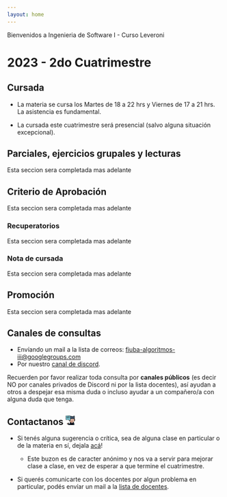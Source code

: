 ```yaml
---
layout: home
---
```


Bienvenidos a Ingenieria de Software I - Curso Leveroni

# 2023 - 2do Cuatrimestre

## Cursada

- La materia se cursa los Martes de 18 a 22 hrs y Viernes de 17 a 21 hrs. La asistencia es fundamental.

- La cursada este cuatrimestre será presencial (salvo alguna situación excepcional).

## Parciales, ejercicios grupales y lecturas

<p class="text-muted">Esta seccion sera completada mas adelante</p>

## Criterio de Aprobación

<p class="text-muted">Esta seccion sera completada mas adelante</p>

### Recuperatorios

<p class="text-muted">Esta seccion sera completada mas adelante</p>

### Nota de cursada

<p class="text-muted">Esta seccion sera completada mas adelante</p>

## Promoción

<p class="text-muted">Esta seccion sera completada mas adelante</p>

## Canales de consultas <a name="canales-consultas"></a>

- Envíando un mail a la lista de correos: <a href="https://mail.google.com/mail/?view=cm&fs=1&to=fiuba-algoritmos-iii@googlegroups.com" target="_blank"> fiuba-algoritmos-iii@googlegroups.com </a>
- Por nuestro [canal de discord](https://discord.gg/3A5bbVKywa).

Recuerden por favor realizar toda consulta por **canales públicos** (es decir NO por canales privados de Discord ni por la lista docentes), así ayudan a otros a despejar esa misma duda o incluso ayudar a un compañero/a con alguna duda que tenga.

## Contactanos <img alt="github icon" width="22px" src="./assets/icons/contact-us.svg" /> 

- Si tenés alguna sugerencia o crítica, sea de alguna clase en particular o de la materia en sí, dejala [acá](https://forms.gle/WgWQPYsmH7D9bR4W9)!

  - Este buzon es de caracter anónimo y nos va a servir para mejorar clase a clase, en vez de esperar a que termine el cuatrimestre.

- Si querés comunicarte con los docentes por algun problema en particular, podés envíar un mail a la <a href="https://mail.google.com/mail/?view=cm&fs=1&to=fiuba-algoritmos-iii-doc@googlegroups.com" target="_blank"> lista de docentes</a>.
